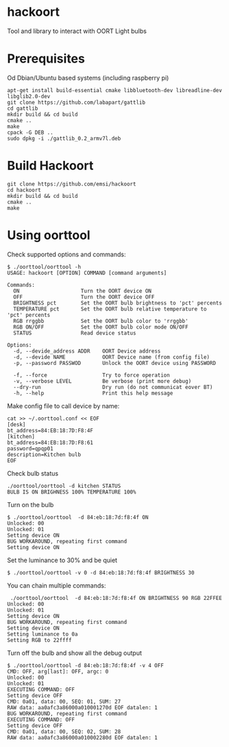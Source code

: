 # hackoort
Tool and library to interact with OORT Light bulbs

Prerequisites
=============
Od Dbian/Ubuntu based systems (including raspberry pi)
```
apt-get install build-essential cmake libbluetooth-dev libreadline-dev libglib2.0-dev
git clone https://github.com/labapart/gattlib
cd gattlib
mkdir build && cd build
cmake ..
make
cpack -G DEB ..
sudo dpkg -i ./gattlib_0.2_armv7l.deb 
```

Build Hackoort
=============

```
git clone https://github.com/emsi/hackoort
cd hackoort
mkdir build && cd build
cmake ..
make
```

Using oorttool
==============

Check supported options and commands:
```
$ ./oorttool/oorttool -h
USAGE: hackoort [OPTION] COMMAND [command arguments]

Commands:
  ON                    Turn the OORT device ON
  OFF                   Turn the OORT device OFF
  BRIGHTNESS pct        Set the OORT bulb brightness to 'pct' percents
  TEMPERATURE pct       Set the OORT bulb relative temperature to 'pct' percents
  RGB rrggbb            Set the OORT bulb color to 'rrggbb'
  RGB ON/OFF            Set the OORT bulb color mode ON/OFF
  STATUS                Read device status

Options:
  -d, --devide_address ADDR    OORT Device address
  -d, --devide NAME            OORT Device name (from config file)
  -p, --password PASSWOD       Unlock the OORT device using PASSWORD
                               
  -f, --force                  Try to force operation
  -v, --verbose LEVEL          Be verbose (print more debug)
  --dry-run                    Dry run (do not communicat eover BT)
  -h, --help                   Print this help message
```
Make config file to call device by name:
```
cat >> ~/.oorttool.conf << EOF
[desk]
bt_address=84:EB:18:7D:F8:4F
[kitchen]
bt_address=84:EB:18:7D:F8:61
password=qpqp01
description=Kitchen bulb
EOF
```
Check bulb status
```
./oorttool/oorttool -d kitchen STATUS
BULB IS ON BRIGHNESS 100% TEMPERATURE 100%
```
Turn on the bulb
```
$ ./oorttool/oorttool  -d 84:eb:18:7d:f8:4f ON
Unlocked: 00
Unlocked: 01
Setting device ON
BUG WORKAROUND, repeating first command
Setting device ON
```
Set the luminance to 30% and be quiet
```
$ ./oorttool/oorttool -v 0 -d 84:eb:18:7d:f8:4f BRIGHTNESS 30
```
You can chain multiple commands:
```
 ./oorttool/oorttool  -d 84:eb:18:7d:f8:4f ON BRIGHTNESS 90 RGB 22FFEE
Unlocked: 00
Unlocked: 01
Setting device ON
BUG WORKAROUND, repeating first command
Setting device ON
Setting luminance to 0a
Setting RGB to 22ffff
```
Turn off the bulb and show all the debug output
```
$ ./oorttool/oorttool -d 84:eb:18:7d:f8:4f -v 4 OFF
CMD: OFF, arg[last]: OFF, argc: 0
Unlocked: 00
Unlocked: 01
EXECUTING COMMAND: OFF
Setting device OFF
CMD: 0a01, data: 00, SEQ: 01, SUM: 27
RAW data: aa0afc3a86000a010001270d EOF datalen: 1
BUG WORKAROUND, repeating first command
EXECUTING COMMAND: OFF
Setting device OFF
CMD: 0a01, data: 00, SEQ: 02, SUM: 28
RAW data: aa0afc3a86000a010002280d EOF datalen: 1
```
